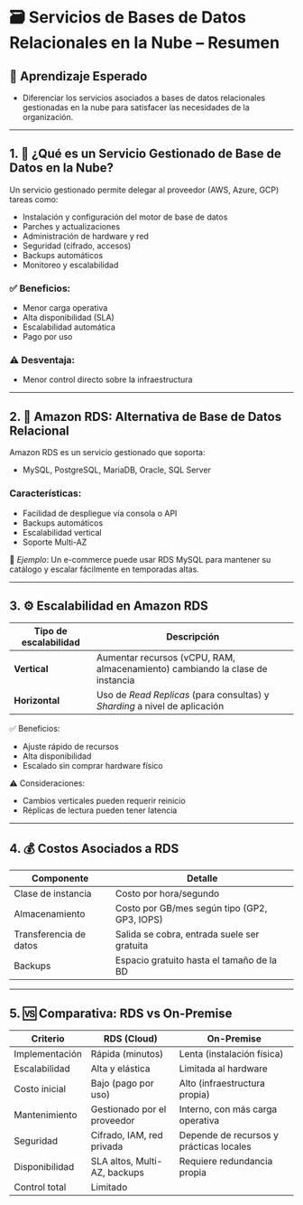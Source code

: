 # 🗃️ Servicios de Bases de Datos Relacionales en la Nube – Resumen

## 🎯 Aprendizaje Esperado
- Diferenciar los servicios asociados a bases de datos relacionales gestionadas en la nube para satisfacer las necesidades de la organización.

---

## 1. 📘 ¿Qué es un Servicio Gestionado de Base de Datos en la Nube?

Un servicio gestionado permite delegar al proveedor (AWS, Azure, GCP) tareas como:
- Instalación y configuración del motor de base de datos
- Parches y actualizaciones
- Administración de hardware y red
- Seguridad (cifrado, accesos)
- Backups automáticos
- Monitoreo y escalabilidad

### ✅ Beneficios:
- Menor carga operativa
- Alta disponibilidad (SLA)
- Escalabilidad automática
- Pago por uso

### ⚠️ Desventaja:
- Menor control directo sobre la infraestructura

---

## 2. 🔄 Amazon RDS: Alternativa de Base de Datos Relacional

Amazon RDS es un servicio gestionado que soporta:
- MySQL, PostgreSQL, MariaDB, Oracle, SQL Server

### Características:
- Facilidad de despliegue vía consola o API
- Backups automáticos
- Escalabilidad vertical
- Soporte Multi-AZ

📌 *Ejemplo*: Un e-commerce puede usar RDS MySQL para mantener su catálogo y escalar fácilmente en temporadas altas.

---

## 3. ⚙️ Escalabilidad en Amazon RDS

| Tipo de escalabilidad | Descripción |
|------------------------|-------------|
| **Vertical**           | Aumentar recursos (vCPU, RAM, almacenamiento) cambiando la clase de instancia |
| **Horizontal**         | Uso de *Read Replicas* (para consultas) y *Sharding* a nivel de aplicación |

✅ Beneficios:
- Ajuste rápido de recursos
- Alta disponibilidad
- Escalado sin comprar hardware físico

⚠️ Consideraciones:
- Cambios verticales pueden requerir reinicio
- Réplicas de lectura pueden tener latencia

---

## 4. 💰 Costos Asociados a RDS

| Componente             | Detalle |
|------------------------|---------|
| Clase de instancia     | Costo por hora/segundo |
| Almacenamiento         | Costo por GB/mes según tipo (GP2, GP3, IOPS) |
| Transferencia de datos | Salida se cobra, entrada suele ser gratuita |
| Backups                | Espacio gratuito hasta el tamaño de la BD |

---

## 5. 🆚 Comparativa: RDS vs On-Premise

| Criterio         | RDS (Cloud)                          | On-Premise                             |
|------------------|--------------------------------------|----------------------------------------|
| Implementación   | Rápida (minutos)                     | Lenta (instalación física)             |
| Escalabilidad    | Alta y elástica                      | Limitada al hardware                   |
| Costo inicial    | Bajo (pago por uso)                  | Alto (infraestructura propia)          |
| Mantenimiento    | Gestionado por el proveedor          | Interno, con más carga operativa       |
| Seguridad        | Cifrado, IAM, red privada            | Depende de recursos y prácticas locales|
| Disponibilidad   | SLA altos, Multi-AZ, backups         | Requiere redundancia propia            |
| Control total    | Limitado

